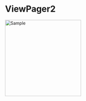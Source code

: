 # ViewPager2

![Sample](./sample.gif)

<style type="text/css">
    img {
        width: 250px;
    }
</style>

